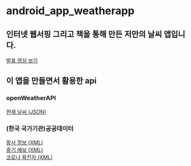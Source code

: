 # android_app_weatherapp

<h2>인터넷 웹서핑 그리고 책을 통해 만든 저만의 날씨 앱입니다.</h2>

<A href="https://youtu.be/4ReqQ-fAB8I"> 발표 영상 보기 </A>
<br>

<h2>이 앱을 만들면서 활용한 api</h2>
<h3>openWeatherAPI</h3>
<A href="https://openweathermap.org/" target="_blank"> 현재 날씨 (JSON) </A>
<br>

<h3>(한국 국가기관)공공데이터</h3>
<A href="https://www.data.go.kr/tcs/dss/selectApiDataDetailView.do?publicDataPk=15016368" target="_blank"> 황사 정보 (XML) </A> 
<br>
<A href="https://www.data.go.kr/tcs/dss/selectApiDataDetailView.do?publicDataPk=15059468" target="_blank"> 중기 예보 (XML) </A> 
<br>
<A href="https://www.data.go.kr/tcs/dss/selectApiDataDetailView.do?publicDataPk=15043378" target="_blank"> 코로나 확진자 (XML) </A> 
<br>
